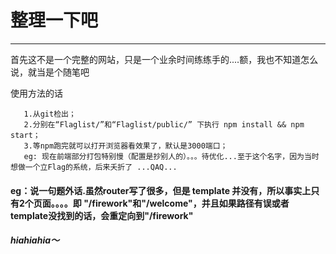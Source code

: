 
# 整理一下吧
-----
首先这不是一个完整的网站，只是一个业余时间练练手的....额，我也不知道怎么说，就当是个随笔吧

使用方法的话 
```
   1.从git检出；
   2.分别在“Flaglist/”和“Flaglist/public/” 下执行 npm install && npm start；
   3.等npm跑完就可以打开浏览器看效果了，默认是3000端口；
   eg: 现在前端部分打包特别慢（配置是抄别人的）。。。待优化...至于这个名字，因为当时想做一个立Flag的系统，后来夭折了 ...QAQ...
```


#### eg：说一句题外话.虽然router写了很多，但是 template 并没有，所以事实上只有2个页面。。。。即 "/firework"和"/welcome"，并且如果路径有误或者template没找到的话，会重定向到"/firework"
##### hiahiahia～